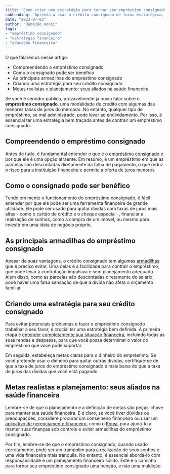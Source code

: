 ```yaml
---
title: "Como criar uma estratégia para tornar seu empréstimo consignado uma benção, e não uma maldição"
subheading: "Aprenda a usar o crédito consignado de forma estratégica, minimizando os riscos de endividamento"
date: "2023-07-03"
author: "Redação Konsi"
tags:
- "empréstimo consignado"
- "estratégia financeira"
- "educação financeira"
---
```


O que falaremos nesse artigo:

- Compreendendo o empréstimo consignado
- Como o consignado pode ser benéfico
- As principais armadilhas do empréstimo consignado
- Criando uma estratégia para seu crédito consignado
- Metas realistas e planejamento: seus aliados na saúde financeira

Se você é servidor público, provavelmente já ouviu falar sobre o **empréstimo consignado**, uma modalidade de crédito com algumas das menores taxas de juros do mercado. No entanto, qualquer tipo de empréstimo, se mal administrado, pode levar ao endividamento. Por isso, é essencial ter uma estratégia bem traçada antes de contrair um empréstimo consignado.

## Compreendendo o empréstimo consignado

Antes de tudo, é fundamental entender o que é o [empréstimo consignado](https://www.konsi.com.br/postagens/o-guia-definitivo-sobre-crdito-consignado-para-servidor-pblico-novato) e por que ele é uma opção atraente. Em resumo, é um empréstimo em que as parcelas são descontadas diretamente da folha de pagamento, o que reduz o risco para a instituição financeira e permite a oferta de juros menores. 

## Como o consignado pode ser benéfico

Tendo em mente o funcionamento do empréstimo consignado, é fácil entender por que ele pode ser uma ferramenta financeira de grande utilidade. Ele pode ser usado para quitar dívidas com taxas de juros mais altas - como o cartão de crédito e o cheque especial -, financiar a realização de sonhos, como a compra de um imóvel, ou mesmo para investir em uma ideia de negócio próprio.

## As principais armadilhas do empréstimo consignado

Apesar de suas vantagens, o crédito consignado tem algumas [armadilhas](https://www.konsi.com.br/postagens/como-identificar-e-evitar-armadilhas-financeiras-um-guia-para-servidores-pblicos) que é preciso evitar. Uma delas é a facilidade para contrair o empréstimo, que pode levar à contratação impulsiva e sem planejamento adequado. Além disso, como as parcelas são descontadas diretamente do salário, pode haver uma falsa sensação de que a dívida não afeta o orçamento familiar.

## Criando uma estratégia para seu crédito consignado

Para evitar potenciais problemas e fazer o empréstimo consignado trabalhar a seu favor, é crucial ter uma estratégia bem definida. A primeira etapa é [entender completamente sua situação financeira](https://www.konsi.com.br/postagens/como-criar-e-seguir-um-oramento-financeiro-pessoal-para-servidores-pblicos), incluindo todas as suas rendas e despesas, para que você possa determinar o valor do empréstimo que você pode suportar.

Em seguida, estabeleça metas claras para o dinheiro do empréstimo. Se você pretende usar o dinheiro para quitar outras dívidas, certifique-se de que a taxa de juros do empréstimo consignado é mais baixa do que a taxa de juros das dívidas que você está pagando.

## Metas realistas e planejamento: seus aliados na saúde financeira

Lembre-se de que o planejamento e a definição de metas são peças-chave para manter sua saúde financeira. E é claro, se você tiver dúvidas ou preocupações, considere procurar um conselheiro financeiro ou usar um [aplicativo de gerenciamento financeiro](https://www.konsi.com.br/postagens/o-papel-dos-aplicativos-de-finanas-na-gesto-financeira-dos-servidores-pblicos), como o [Konsi](https://www.konsi.com.br/app-download), para ajudá-lo a manter suas finanças sob controle e evitar armadilhas do empréstimo consignado.

Por fim, lembre-se de que o empréstimo consignado, quando usado corretamente, pode ser um trampolim para a realização de seus sonhos e uma vida financeira mais tranquila. No entanto, é essencial abordá-lo com responsabilidade e um planejamento financeiro sólido. Este é o caminho para tornar seu empréstimo consignado uma benção, e não uma maldição.